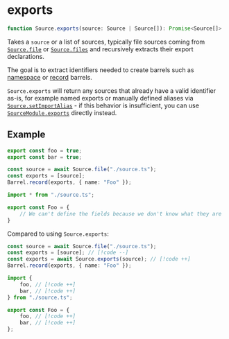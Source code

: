 # exports

```ts
function Source.exports(source: Source | Source[]): Promise<Source[]>
```

Takes a `source` or a list of sources, typically file sources coming from [`Source.file`](./file) or [`Source.files`](./files) and recursively extracts their export declarations.

The goal is to extract identifiers needed to create barrels such as [namespace](../Barrel/namespace#example) or [record](../Barrel/record#example) barrels.

`Source.exports` will return any sources that already have a valid identifier as-is, for example named exports or manually defined aliases via [`Source.setImportAlias`](./setImportAlias) - if this behavior is insufficient, you can use [`SourceModule.exports`](../SourceModule/exports) directly instead.

## Example

```ts [source.ts]
export const foo = true;
export const bar = true;
```

```ts
const source = await Source.file("./source.ts");
const exports = [source];
Barrel.record(exports, { name: "Foo" });
```

```ts
import * from "./source.ts";

export const Foo = {
    // We can't define the fields because we don't know what they are
}
```

Compared to using `Source.exports`:

```ts
const source = await Source.file("./source.ts");
const exports = [source]; // [!code --]
const exports = await Source.exports(source); // [!code ++]
Barrel.record(exports, { name: "Foo" });
```

```ts
import {
    foo, // [!code ++]
    bar, // [!code ++]
} from "./source.ts";

export const Foo = {
    foo, // [!code ++]
    bar, // [!code ++]
};
```
